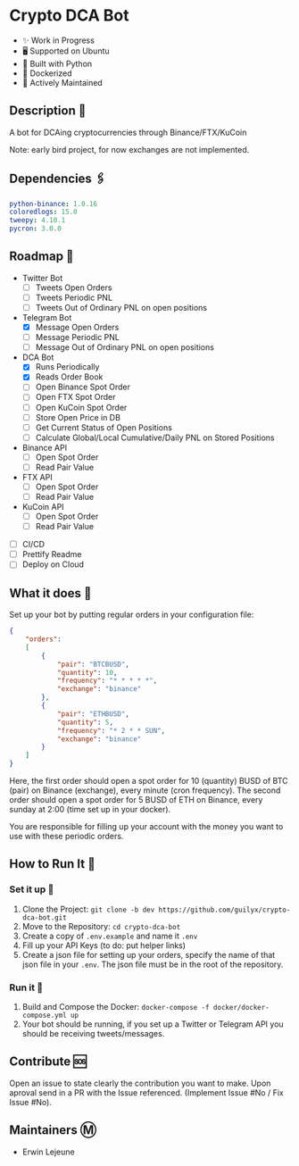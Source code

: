 # Crypto DCA Bot

- ✨ Work in Progress
- 🖥️ Supported on Ubuntu
- 🎌 Built with Python
- 🐋 Dockerized
- 🍻 Actively Maintained

## Description 📰

A bot for DCAing cryptocurrencies through Binance/FTX/KuCoin

Note: early bird project, for now exchanges are not implemented.

## Dependencies 🖇️

```yaml
python-binance: 1.0.16
coloredlogs: 15.0
tweepy: 4.10.1
pycron: 3.0.0
```

## Roadmap 🌱

- Twitter Bot
  - [ ] Tweets Open Orders
  - [ ] Tweets Periodic PNL
  - [ ] Tweets Out of Ordinary PNL on open positions

- Telegram Bot
  - [x] Message Open Orders
  - [ ] Message Periodic PNL
  - [ ] Message Out of Ordinary PNL on open positions

- DCA Bot
  - [x] Runs Periodically
  - [x] Reads Order Book
  - [ ] Open Binance Spot Order
  - [ ] Open FTX Spot Order
  - [ ] Open KuCoin Spot Order
  - [ ] Store Open Price in DB
  - [ ] Get Current Status of Open Positions
  - [ ] Calculate Global/Local Cumulative/Daily PNL on Stored Positions

- Binance API
  - [ ] Open Spot Order
  - [ ] Read Pair Value

- FTX API
  - [ ] Open Spot Order
  - [ ] Read Pair Value

- KuCoin API
  - [ ] Open Spot Order
  - [ ] Read Pair Value

- [ ] CI/CD
- [ ] Prettify Readme
- [ ] Deploy on Cloud

## What it does 🔎

Set up your bot by putting regular orders in your configuration file:

```json
{
    "orders": 
    [
        {
            "pair": "BTCBUSD",
            "quantity": 10,
            "frequency": "* * * * *",
            "exchange": "binance"
        },
        {
            "pair": "ETHBUSD",
            "quantity": 5,
            "frequency": "* 2 * * SUN",
            "exchange": "binance"
        }
    ]
}
```

Here, the first order should open a spot order for 10 (quantity) BUSD of BTC (pair) on Binance (exchange), every minute (cron frequency). The second order should open a spot order for 5 BUSD of ETH on Binance, every sunday at 2:00 (time set up in your docker).

You are responsible for filling up your account with the money you want to use with these periodic orders.

## How to Run It 📑

### Set it up 💾

1. Clone the Project: `git clone -b dev https://github.com/guilyx/crypto-dca-bot.git`
2. Move to the Repository: `cd crypto-dca-bot`
3. Create a copy of `.env.example` and name it `.env`
4. Fill up your API Keys (to do: put helper links)
5. Create a json file for setting up your orders, specify the name of that json file in your `.env`. The json file must be in the root of the repository.

### Run it 💨

1. Build and Compose the Docker: `docker-compose -f docker/docker-compose.yml up`
2. Your bot should be running, if you set up a Twitter or Telegram API you should be receiving tweets/messages.

## Contribute 🆘

Open an issue to state clearly the contribution you want to make. Upon aproval send in a PR with the Issue referenced. (Implement Issue #No / Fix Issue #No).

## Maintainers Ⓜ️

- Erwin Lejeune